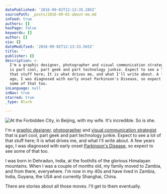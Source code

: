 ```yaml
---
datePublished: '2016-09-02T12:13:35.285Z'
sourcePath: _posts/2016-09-01-about-me.md
inFeed: true
authors: []
hasPage: false
keywords: []
author: []
via: {}
dateModified: '2016-09-02T12:13:33.565Z'
title: ''
publisher: {}
description: >-
  I'm a graphic designer, photographer and visual communication strategist that
  is part cool, part geek and part technology junkie. Expect to see a lot of
  that stuff here; It is what drives me, and what I'll write about. A few years
  ago, I was diagnosed with early onset Parkinson's Disease, so expect to see
  some of that too.
inLanguage: null
inNav: true
starred: true
_type: Blurb

---
```

![At the Forbidden City, in Beijing, with my wife. It's incredible. So is she.](https://the-grid-user-content.s3-us-west-2.amazonaws.com/d61c68bc-00b4-4a18-8d6a-5146025c8fad.jpg)

I'm a [graphic designer][0], [photographer][1] and [visual communication strategist ][2]that is part cool, part geek and part technology junkie. Expect to see a lot of that stuff here; It is what drives me, and what I'll write about. A few years ago, I was diagnosed with early onset [Parkinson's Disease,][3] so expect to see some of that too.

I was born in Dehradun, India, at the foothills of the glorious Himalayan mountains. When I was a couple of months old, my family moved to Zambia, and from there, everywhere. I'm now in my 40s and have lived in Zambia, India, Guyana, the USA and currently Shanghai, China.

There are stories about all those moves. I'll get to them eventually.

[0]: https://thegrid.ai/andymalhan/ive-been-interested-in-design-and-communication-for-as-long
[1]: http://www.andymalhan.com/
[2]: http://www.jcurve.in/
[3]: https://www.michaeljfox.org/